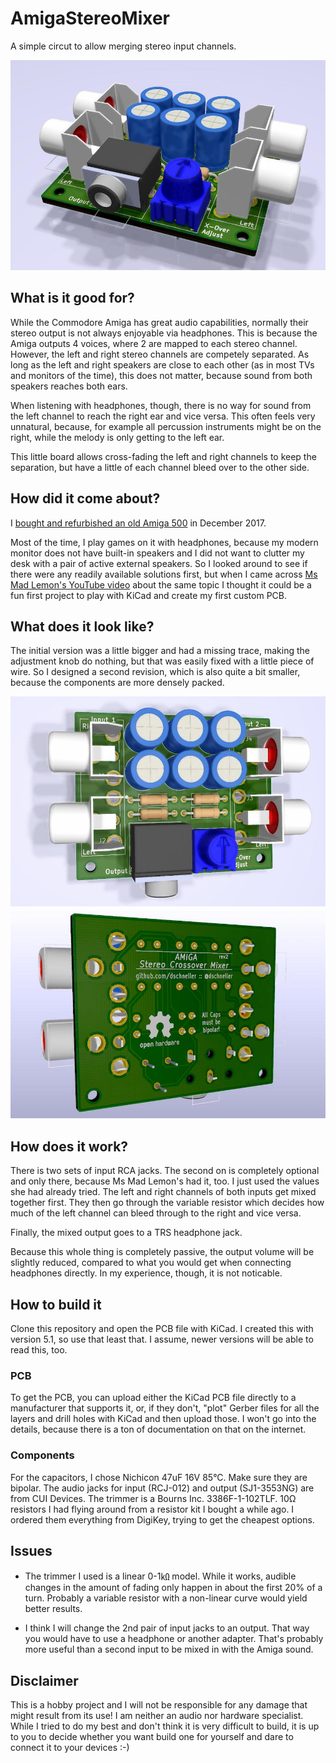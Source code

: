 # AmigaStereoMixer

A simple circut to allow merging stereo input channels.

![v2 Rendering](AmigaStereoMixer.jpg)

## What is it good for?
While the Commodore Amiga has great audio capabilities, normally their stereo output is not always enjoyable via headphones. This is because the Amiga outputs 4 voices, where 2 are mapped to each stereo channel. However, the left and right stereo channels are competely separated.  As long as the left and right speakers are close to each other (as in most TVs and
monitors of the time), this does not matter, because sound from both speakers reaches both ears.

When listening with headphones, though, there is no way for sound from the left channel to reach the right ear and vice versa. This often feels very unnatural, because, for example all percussion instruments might be on the right, while the melody is only getting to the left ear. 

This little board allows cross-fading the left and right channels to keep the separation, but have a little of each channel bleed over to the other side.

## How did it come about?

I [bought and refurbished an old Amiga 500](http://www.danielschneller.com/search/label/amiga) in December 2017.

Most of the time, I play games on it with headphones, because my modern monitor does not have built-in speakers and I did not want to clutter my desk with a pair of active external speakers. So I looked around to see if there were any readily available solutions first, but when I came across [Ms Mad Lemon's YouTube video](https://www.youtube.com/watch?v=cg2SPF7CMwM) about the same topic I thought it could be a fun first project to play with KiCad and create my first custom PCB.

## What does it look like?

The initial version was a little bigger and had a missing trace, making the adjustment knob do nothing, but that was easily fixed with a little piece of wire. So I designed a second revision, which is also quite a bit smaller, because the components are more densely packed. 

![v2 Frontside Rendering](AmigaStereoMixerF.jpg)
![v2 Backside Rendering](AmigaStereoMixerB.jpg)

## How does it work?

There is two sets of input RCA jacks. The second on is completely optional and only there, because Ms Mad Lemon's had it, too. I just used the values she had already tried. The left and right channels of both inputs get mixed together first. They then go through the variable resistor which decides how much of the left channel can bleed through to the right and vice versa.  

Finally, the mixed output goes to a TRS headphone jack.

Because this whole thing is completely passive, the output volume will be slightly reduced, compared to what you would get when connecting headphones directly. In my experience, though, it is not noticable.

## How to build it

Clone this repository and open the PCB file with KiCad. I created this with version 5.1, so use that least that. I assume, newer versions will be able to read this, too. 

### PCB

To get the PCB, you can upload either the KiCad PCB file directly to a manufacturer that supports it, or, if they don't, "plot" Gerber files for all the layers and drill holes with KiCad and then upload those. I won't go into the details, because there is a ton of documentation on that on the internet. 

### Components

For the capacitors, I chose Nichicon 47uF 16V 85°C. Make sure they are bipolar. The audio jacks for input (RCJ-012) and output (SJ1-3553NG) are from CUI Devices. The trimmer is a Bourns Inc. 3386F-1-102TLF. 10Ω resistors I had flying around from a resistor kit I bought a while ago. I ordered them everything from DigiKey, trying to get the cheapest options.

## Issues

* The trimmer I used is a linear 0-1㏀ model. While it works, audible changes in the amount of fading only happen in about the first 20% of a turn. Probably a variable resistor with a non-linear curve would yield better results. 

* I think I will change the 2nd pair of input jacks to an output. That way you would have to use a headphone or another adapter. That's probably more useful than a second input to be mixed in with the Amiga sound.

## Disclaimer

This is a hobby project and I will not be responsible for any damage that might result from its use! I am neither an audio nor hardware specialist. While I tried to do my best and don't think it is very difficult to build, it is up to you to decide whether you want build one for yourself and dare to connect it to your devices :-)

